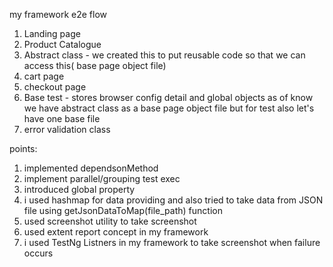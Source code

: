 my framework e2e flow
1. Landing page
2. Product Catalogue
3. Abstract class - we created this to put reusable code so that we can access this( base page object file)
4. cart page
5. checkout page
6. Base test - stores browser config detail and global objects
as of know we have abstract class as a base page object file but for test also let's have one base file
7. error validation class

points:
1. implemented dependsonMethod
2. implement parallel/grouping test exec
3. introduced global property
4. i used hashmap for data providing and also tried to take data from JSON file using getJsonDataToMap(file_path) function
5. used screenshot utility to take screenshot
6. used extent report concept in my framework
7. i used TestNg Listners in my framework to take screenshot when failure occurs